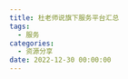 ```yaml
---
title: 杜老师说旗下服务平台汇总
tags:
  - 服务
categories:
  - 资源分享
date: 2022-12-30 00:00:00
---
```


> 

<!-- more -->
## 